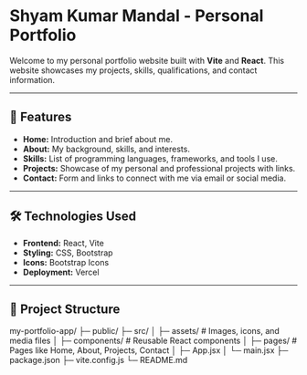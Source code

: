 # Shyam Kumar Mandal - Personal Portfolio

Welcome to my personal portfolio website built with **Vite** and **React**. This website showcases my projects, skills, qualifications, and contact information.

---

## 🚀 Features

- **Home:** Introduction and brief about me.
- **About:** My background, skills, and interests.
- **Skills:** List of programming languages, frameworks, and tools I use.
- **Projects:** Showcase of my personal and professional projects with links.
- **Contact:** Form and links to connect with me via email or social media.

---

## 🛠️ Technologies Used

- **Frontend:** React, Vite
- **Styling:** CSS, Bootstrap
- **Icons:** Bootstrap Icons
- **Deployment:** Vercel 

---

## 📂 Project Structure

my-portfolio-app/
├─ public/
├─ src/
│ ├─ assets/ # Images, icons, and media files
│ ├─ components/ # Reusable React components
│ ├─ pages/ # Pages like Home, About, Projects, Contact
│ ├─ App.jsx
│ └─ main.jsx
├─ package.json
├─ vite.config.js
└─ README.md
